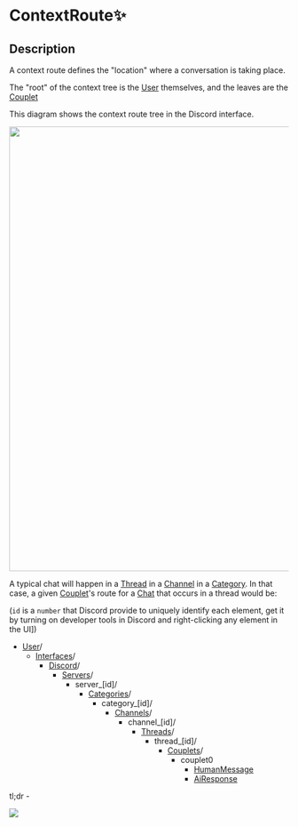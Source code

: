 # ContextRoute✨

## Description

A context route defines the "location" where a conversation is taking place.

The "root" of the context tree is the [User](User.md) themselves, and the leaves are the [Couplet](Couplet.md)

This diagram shows the context route tree in the Discord interface.

<img src="conversation_context_tree_diagram.drawio.png" width="800" height="800"/>

A typical chat will happen in a [Thread](Thread.md) in a [Channel](Channel.md) in a [Category](Category.md).
In that case, a given [Couplet](Couplet.md)'s route for a [Chat](Chat.md) that occurs in a thread would be:

(`id` is a `number` that Discord provide to uniquely identify each element, get it by turning on developer tools in
Discord and right-clicking any element in the UI])

- [User](User.md)/
    - [Interfaces](Interfaces.md)/
        - [Discord](Discord.md)/
            - [Servers](Server.md)/
                - server_[id]/
                    - [Categories](Category.md)/
                        - category_[id]/
                            - [Channels](Channel.md)/
                                - channel_[id]/
                                    - [Threads](Thread.md)/
                                        - thread_[id]/
                                            - [Couplets](Couplet.md)/
                                                - couplet0
                                                    - [HumanMessage](HumanMessage.md)
                                                    - [AiResponse](AiResponse.md)

tl;dr -

![](https://64.media.tumblr.com/90a3ea02f921c3d2d46013474136d82f/7b36ed59d1b14c9b-ec/s540x810/d14a5468e5240834f1dbcb5531fde7a14667211d.gif
)






